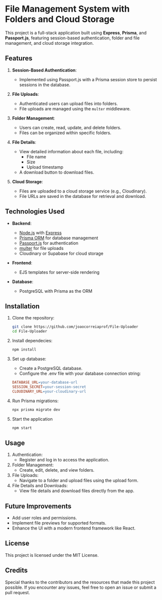 # File Management System with Folders and Cloud Storage

This project is a full-stack application built using **Express**, **Prisma**, and **Passport.js**, featuring session-based authentication, folder and file management, and cloud storage integration.

## Features

1. **Session-Based Authentication**:

   - Implemented using Passport.js with a Prisma session store to persist sessions in the database.

2. **File Uploads**:

   - Authenticated users can upload files into folders.
   - File uploads are managed using the `multer` middleware.

3. **Folder Management**:

   - Users can create, read, update, and delete folders.
   - Files can be organized within specific folders.

4. **File Details**:

   - View detailed information about each file, including:
     - File name
     - Size
     - Upload timestamp
   - A download button to download files.

5. **Cloud Storage**:
   - Files are uploaded to a cloud storage service (e.g., Cloudinary).
   - File URLs are saved in the database for retrieval and download.

## Technologies Used

- **Backend**:

  - [Node.js](https://nodejs.org/) with [Express](https://expressjs.com/)
  - [Prisma ORM](https://www.prisma.io/) for database management
  - [Passport.js](http://www.passportjs.org/) for authentication
  - [multer](https://github.com/expressjs/multer) for file uploads
  - Cloudinary or Supabase for cloud storage

- **Frontend**:

  - EJS templates for server-side rendering

- **Database**:
  - PostgreSQL with Prisma as the ORM

## Installation

1. Clone the repository:

   ```bash
   git clone https://github.com/joaocorreiaprof/File-Uploader
   cd File-Uploader

   ```

2. Install dependecies:

   ```bash
   npm install

   ```

3. Set up database:

   - Create a PostgreSQL database.
   - Configure the .env file with your database connection string:

   ```makefile
   DATABASE_URL=your-database-url
   SESSION_SECRET=your-session-secret
   CLOUDINARY_URL=your-cloudinary-url

   ```

4. Run Prisma migrations:

   ```bash
   npx prisma migrate dev

   ```

5. Start the application
   ```bash
   npm start
   ```

## Usage

1. Authentication:
   - Register and log in to access the application.
2. Folder Management:
   - Create, edit, delete, and view folders.
3. File Uploads:
   - Navigate to a folder and upload files using the upload form.
4. File Details and Downloads:
   - View file details and download files directly from the app.

## Future Improvements

- Add user roles and permissions.
- Implement file previews for supported formats.
- Enhance the UI with a modern frontend framework like React.

## License

This project is licensed under the MIT License.

## Credits

Special thanks to the contributors and the resources that made this project possible. If you encounter any issues, feel free to open an issue or submit a pull request.
